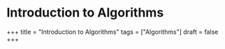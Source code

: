 # Introduction to Algorithms

+++
title = "Introduction to Algorithms"
tags = ["Algorithms"]
draft = false
+++

